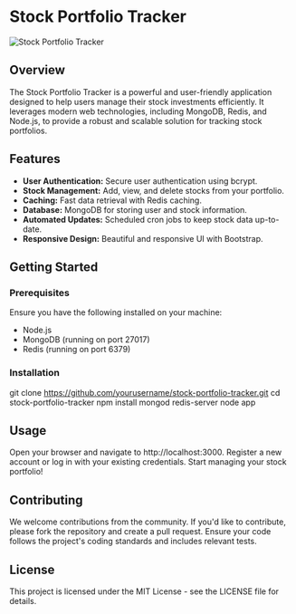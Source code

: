 # Stock Portfolio Tracker

![Stock Portfolio Tracker](https://via.placeholder.com/800x300.png?text=Stock+Portfolio+Tracker)

## Overview

The Stock Portfolio Tracker is a powerful and user-friendly application designed to help users manage their stock investments efficiently. It leverages modern web technologies, including MongoDB, Redis, and Node.js, to provide a robust and scalable solution for tracking stock portfolios.

## Features

- **User Authentication:** Secure user authentication using bcrypt.
- **Stock Management:** Add, view, and delete stocks from your portfolio.
- **Caching:** Fast data retrieval with Redis caching.
- **Database:** MongoDB for storing user and stock information.
- **Automated Updates:** Scheduled cron jobs to keep stock data up-to-date.
- **Responsive Design:** Beautiful and responsive UI with Bootstrap.

## Getting Started

### Prerequisites

Ensure you have the following installed on your machine:

- Node.js
- MongoDB (running on port 27017)
- Redis (running on port 6379)

### Installation
git clone https://github.com/yourusername/stock-portfolio-tracker.git
cd stock-portfolio-tracker
npm install
mongod
redis-server
node app

## Usage
Open your browser and navigate to http://localhost:3000.
Register a new account or log in with your existing credentials.
Start managing your stock portfolio!

## Contributing
We welcome contributions from the community. If you'd like to contribute, please fork the repository and create a pull request. Ensure your code follows the project's coding standards and includes relevant tests.

## License
This project is licensed under the MIT License - see the LICENSE file for details.


